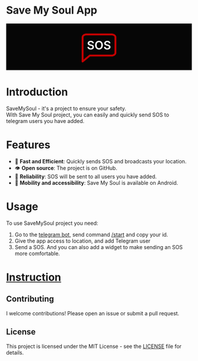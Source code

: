 # **Save My Soul App**

<picture>
   <img alt="SaveMySoul Logo" src="https://github.com/w1lderr/SaveMySoulApp/blob/master/logoforeadme.png">
</picture>

# **Introduction**

SaveMySoul - it's a project to ensure your safety.<br>
With Save My Soul project, you can easily and quickly send SOS to telegram users you have added.<br>

# **Features**
- 🚀 **Fast and Efficient**: Quickly sends SOS and broadcasts your location.
- 👁 **Open source**: The project is on GitHub.
- 💪 **Reliability**: SOS will be sent to all users you have added.
- 📱 **Mobility and accessibility**: Save My Soul is available on Android.

# **Usage**
To use SaveMySoul project you need:
  1. Go to the [telegram bot](@savemysoull_bot), send command [/start]() and copy your id.
  3. Give the app access to location, and add Telegram user
  4. Send a SOS. And you can also add a widget to make sending an SOS more comfortable.
  
# **[Instruction](https://save-my-soul-site-instruction.vercel.app/)**

## Contributing
I welcome contributions! Please open an issue or submit a pull request.

## License
This project is licensed under the MIT License - see the [LICENSE](LICENSE) file for details.

